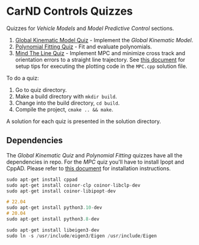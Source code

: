 # CarND Controls Quizzes

Quizzes for *Vehicle Models* and *Model Predictive Control* sections.

1. [Global Kinematic Model Quiz](./global_kinematic_model) - Implement the *Global Kinematic Model*.
2. [Polynomial Fitting Quiz](./polyfit) - Fit and evaluate polynomials.
3. [Mind The Line Quiz](./mpc_to_line) - Implement MPC and minimize cross track and orientation errors to a straight line trajectory.  See [this document](https://github.com/udacity/CarND-MPC-Quizzes/blob/master/install_Ipopt_CppAD.md) for setup tips for executing the plotting code in the ```MPC.cpp``` solution file.

To do a quiz:

1. Go to quiz directory.
2. Make a build directory with `mkdir build`.
3. Change into the build directory, `cd build`.
4. Compile the project, `cmake .. && make`.

A solution for each quiz is presented in the solution directory.

## Dependencies

The *Global Kinematic Quiz* and *Polynomial Fitting* quizzes have all the dependencies in repo. For the *MPC* quiz
you'll have to install Ipopt and CppAD.  Please refer to [this document](https://github.com/udacity/CarND-MPC-Quizzes/blob/master/install_Ipopt_CppAD.md) for installation instructions.

```cpp
sudo apt-get install cppad
sudo apt-get install coinor-clp coinor-libclp-dev
sudo apt-get install coinor-libipopt-dev

# 22.04
sudo apt-get install python3.10-dev
# 20.04
sudo apt-get install python3.8-dev
```

```python
sudo apt-get install libeigen3-dev
sudo ln -s /usr/include/eigen3/Eigen /usr/include/Eigen
```